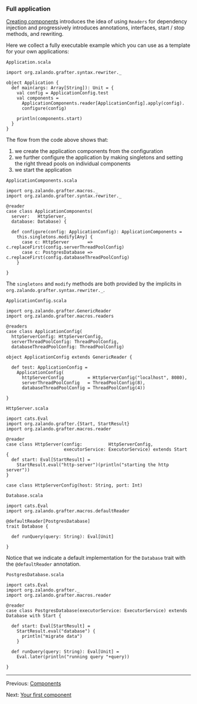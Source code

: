 ### Full application

[Creating components](creating.md) introduces the idea of using `Readers`
for dependency injection and progressively introduces annotations,
interfaces, start / stop methods, and rewriting.

Here we collect a fully executable
example which you can use as a template for your own applications:

`Application.scala`

```tut
import org.zalando.grafter.syntax.rewriter._

object Application {
  def main(args: Array[String]): Unit = {
    val config = ApplicationConfig.test
    val components =
      ApplicationComponents.reader[ApplicationConfig].apply(config).
      configure(config)

    println(components.start)
  }
}
```

The flow from the code above shows that:

 1. we create the application components from the configuration
 2. we further configure the application by making singletons and setting
    the right thread pools on individual components
 3. we start the application

`ApplicationComponents.scala`

```tut
import org.zalando.grafter.macros._
import org.zalando.grafter.syntax.rewriter._

@reader
case class ApplicationComponents(
  server:   HttpServer,
  database: Database) {

  def configure(config: ApplicationConfig): ApplicationComponents =
    this.singletons.modify[Any] {
      case c: HttpServer       => c.replaceFirst(config.serverThreadPoolConfig)
      case c: PostgresDatabase => c.replaceFirst(config.databaseThreadPoolConfig)
    }

}
```

The `singletons` and `modify` methods are both provided by the implicits in
`org.zalando.grafter.syntax.rewriter._`.

`ApplicationConfig.scala`

```tut
import org.zalando.grafter.GenericReader
import org.zalando.grafter.macros.readers

@readers
case class ApplicationConfig(
  httpServerConfig: HttpServerConfig,
  serverThreadPoolConfig: ThreadPoolConfig,
  databaseThreadPoolConfig: ThreadPoolConfig)

object ApplicationConfig extends GenericReader {

  def test: ApplicationConfig =
    ApplicationConfig(
      httpServerConfig         = HttpServerConfig("localhost", 8080),
      serverThreadPoolConfig   = ThreadPoolConfig(8),
      databaseThreadPoolConfig = ThreadPoolConfig(4))

}
```

`HttpServer.scala`

```tut
import cats.Eval
import org.zalando.grafter.{Start, StartResult}
import org.zalando.grafter.macros.reader

@reader
case class HttpServer(config:          HttpServerConfig,
                      executorService: ExecutorService) extends Start {
  def start: Eval[StartResult] =
    StartResult.eval("http-server")(println("starting the http server"))
}

case class HttpServerConfig(host: String, port: Int)
```

`Database.scala`

```tut
import cats.Eval
import org.zalando.grafter.macros.defaultReader

@defaultReader[PostgresDatabase]
trait Database {

  def runQuery(query: String): Eval[Unit]

}
```

Notice that we indicate a default implementation for the `Database` trait
with the `@defaultReader` annotation.

`PostgresDatabase.scala`

```tut
import cats.Eval
import org.zalando.grafter._
import org.zalando.grafter.macros.reader

@reader
case class PostgresDatabase(executorService: ExecutorService) extends Database with Start {

  def start: Eval[StartResult] =
    StartResult.eval("database") {
      println("migrate data")
    }

  def runQuery(query: String): Eval[Unit] =
    Eval.later(println("running query "+query))

}
```

----
Previous: [Components](components.md)

Next: [Your first component](creating.md)
